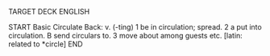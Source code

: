 TARGET DECK
ENGLISH

START
Basic
Circulate
Back: v. (-ting) 1 be in circulation; spread. 2 a put into circulation. B send circulars to. 3 move about among guests etc. [latin: related to *circle]
END
